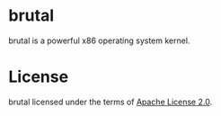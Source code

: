 # brutal
brutal is a powerful x86 operating system kernel.

# License
brutal licensed under the terms of [Apache License 2.0](http://www.apache.org/licenses/LICENSE-2.0).

